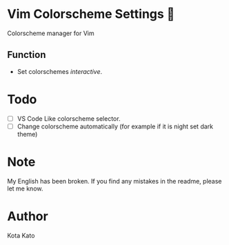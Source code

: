# Vim Colorscheme Settings 🎨
Colorscheme manager for Vim

## Function
- Set colorschemes *interactive*.

# Todo
- [ ] VS Code Like colorscheme selector.
- [ ] Change colorscheme automatically (for example if it is night set dark theme)

# Note
My English has been broken.
If you find any mistakes in the readme, please let me know.

# Author
Kota Kato
